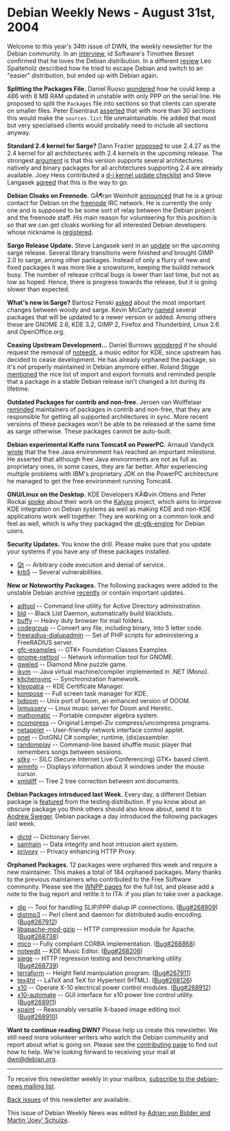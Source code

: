 
Debian Weekly News - August 31st, 2004
======================================


Welcome to this year's 34th issue of DWN, the weekly newsletter for the
Debian community. In an [interview](http://www.linuxgames.com/?dataloc=articles/ttimo/), id
Software's Timothee Besset confirmed that he loves the Debian distribution.
In a different [review](http://www.osnews.com/story.php?news_id=7314) Leo Spalteholz
described how he tried to escape Debian and switch to an "easier"
distribution, but ended up with Debian again.


**Splitting the Packages File.** Daniel Ruoso [wondered](https://lists.debian.org/debian-devel/2004/08/msg01221.html)
how he could keep a 486 with 8 MB RAM updated in unstable with only PPP on the
serial line. He proposed to split the `Packages` file into
sections so that clients can operate on smaller files. Peter Eisentraut [asserted](https://lists.debian.org/debian-devel/2004/08/msg01234.html)
that with more than 30 sections this would make the `sources.list`
file unmaintainable. He added that most but very specialised clients would
probably need to include all sections anyway.


**Standard 2.4 kernel for Sarge?** Dann Frazier [proposed](https://lists.debian.org/debian-release/2004/08/msg00381.html) to use 2.4.27 as the 2.4 kernel for all architectures with 2.4
kernels in the upcoming release. The strongest [argument](https://lists.debian.org/debian-kernel/2004/08/msg00632.html) is that this version supports several architectures natively and
binary packages for all architectures supporting 2.4 are already available.
Joey Hess contributed a [d-i kernel
update checklist](https://lists.debian.org/debian-release/2004/08/msg00389.html) and Steve Langasek [agreed](https://lists.debian.org/debian-release/2004/08/msg00405.html)
that this is the way to go.


**Debian Cloaks on Freenode.** GÃ¶ran Weinholt [announced](https://lists.debian.org/debian-project/2004/08/msg00136.html) that he is a group contact for Debian on the [freenode](https://freenode.net/) IRC network. He is currently the
only one and is supposed to be some sort of relay between the Debian project
and the freenode staff. His main reason for volunteering for this position is
so that we can get cloaks working for all interested Debian developers whose
nickname is [registered](https://freenode.net/kb/answer/registration).


**Sarge Release Update.** Steve Langasek sent in an [update](https://lists.debian.org/debian-devel-announce/2004/08/msg00017.html) on the upcoming sarge release. Several library transitions were
finished and brought GIMP 2.0 to sarge, among other packages. Instead of only
a flurry of new and fixed packages it was more like a snowstorm, keeping
the buildd network busy. The number of release critical bugs is lower than
last time, but not as low as hoped. Hence, there is progress towards the
release, but it is going slower than expected.


**What's new in Sarge?** Bartosz Fenski [asked](https://lists.debian.org/debian-devel/2004/08/msg01487.html)
about the most important changes between woody and sarge. Kevin McCarty [named](https://lists.debian.org/debian-devel/2004/08/msg01495.html)
several packages that will be updated to a newer version or added. Among others these
are GNOME 2.6, KDE 3.2, GIMP 2, Firefox and Thunderbird, Linux 2.6 and
OpenOffice.org.


**Ceasing Upstream Development...** Daniel Burrows [wondered](https://lists.debian.org/debian-devel/2004/08/msg01527.html)
if he should request the removal of [noteedit](https://packages.debian.org/noteedit), a music editor for
KDE, since upstream has decided to cease development. He has already orphaned
the package, so it's not properly maintained in Debian anymore either. Roland
Stigge [mentioned](https://lists.debian.org/debian-devel/2004/08/msg01601.html) the nice list of import and export formats and reminded people
that a package in a stable Debian release isn't changed a lot during its lifetime.


**Outdated Packages for contrib and non-free.** Jeroen van
Wolffelaar [reminded](https://lists.debian.org/debian-release/2004/08/msg00399.html) maintainers of packages in contrib and non-free, that they are
responsible for getting all supported architectures in sync. More recent
versions of these packages won't be able to be released at the same time as
sarge otherwise. These packages cannot be auto-built.


**Debian experimental Kaffe runs Tomcat4 on PowerPC.** Arnaud
Vandyck [wrote](http://www.livejournal.com/users/avdyk/6508.html)
that the free Java environment has reached an important milestone. He
asserted that although free Java environments are not as full as proprietary
ones, in some cases, they are far better. After experiencing multiple
problems with IBM's proprietary JDK on the PowerPC architecture he managed to
get the free environment running Tomcat4.


**GNU/Linux on the Desktop.** KDE Developers KÃ©vin Ottens and
Peter Rockai [spoke](http://dot.kde.org/1093794087/) about their
work on the [Kalyxo](http://www.kalyxo.org/) project, which aims to
improve KDE integration on Debian systems as well as making KDE and non-KDE
applications work well together. They are working on a common look and feel
as well, which is why they packaged the [qt-gtk-engine](http://www.kalyxo.org/twiki/bin/view/Main/GtkQtEngine)
for Debian users.


**Security Updates.** You know the drill. Please make sure
that you update your systems if you have any of these packages installed.


* [Qt](https://www.debian.org/security/2004/dsa-542) --
 Arbitrary code execution and denial of service.
* [krb5](https://www.debian.org/security/2004/dsa-543) --
 Several vulnerabilities.


**New or Noteworthy Packages.** The following packages were
added to the unstable Debian archive [recently](https://packages.debian.org/unstable/newpkg_main) or contain
important updates.


* [adtool](https://packages.debian.org/unstable/admin/adtool)
 -- Command line utility for Active Directory administration.
* [bld](https://packages.debian.org/unstable/admin/bld)
 -- Black List Daemon, automatically build blacklists.
* [buffy](https://packages.debian.org/unstable/misc/buffy)
 -- Heavy duty browser for mail folders.
* [codegroup](https://packages.debian.org/unstable/text/codegroup)
 -- Convert any file, including binary, into 5 letter code.
* [freeradius-dialupadmin](https://packages.debian.org/unstable/net/freeradius-dialupadmin)
 -- Set of PHP scripts for administering a FreeRADIUS server.
* [gfc-examples](https://packages.debian.org/unstable/devel/gfc-examples)
 -- GTK+ Foundation Classes Examples.
* [gnome-nettool](https://packages.debian.org/unstable/gnome/gnome-nettool)
 -- Network information tool for GNOME.
* [gweled](https://packages.debian.org/unstable/games/gweled)
 -- Diamond Mine puzzle game.
* [ikvm](https://packages.debian.org/unstable/devel/ikvm)
 -- Java virtual machine/compiler implemented in .NET (Mono).
* [kitchensync](https://packages.debian.org/unstable/kde/kitchensync)
 -- Synchronization framework.
* [kleopatra](https://packages.debian.org/unstable/net/kleopatra)
 -- KDE Certificate Manager.
* [kompose](https://packages.debian.org/unstable/kde/kompose)
 -- Full screen task manager for KDE.
* [lxdoom](https://packages.debian.org/unstable/games/lxdoom)
 -- Unix port of boom, an enhanced version of DOOM.
* [lxmusserv](https://packages.debian.org/unstable/games/lxmusserv)
 -- Linux music server for Doom and Heretic.
* [mathomatic](https://packages.debian.org/unstable/science/mathomatic)
 -- Portable computer algebra system.
* [ncompress](https://packages.debian.org/unstable/utils/ncompress)
 -- Original Lempel-Ziv compress/uncompress programs.
* [netapplet](https://packages.debian.org/unstable/gnome/netapplet)
 -- User-friendly network interface control applet.
* [pnet](https://packages.debian.org/unstable/devel/pnet)
 -- DotGNU C# compiler, runtime, (dis)assembler.
* [randomplay](https://packages.debian.org/unstable/sound/randomplay)
 -- Command-line based shuffle music player that remembers songs between sessions.
* [silky](https://packages.debian.org/unstable/net/silky)
 -- SILC (Secure Internet Live Conferencing) GTK+ based client.
* [wininfo](https://packages.debian.org/unstable/x11/wininfo)
 -- Displays information about X windows under the mouse cursor.
* [xmldiff](https://packages.debian.org/unstable/python/xmldiff)
 -- Tree 2 tree correction between xml documents.


**Debian Packages introduced last Week.** Every day, a
different Debian package is [featured](http://www.livejournal.com/users/debaday/) from the testing
distribution. If you know about an obscure package you think others should
also know about, send it to [Andrew Sweger](http://www.livejournal.com/userinfo.bml?user=debaday).
Debian package a day introduced the following packages last week.


* [dictd](http://www.livejournal.com/users/debaday/31531.html)
 -- Dictionary Server.
* [samhain](http://www.livejournal.com/users/debaday/31897.html)
 -- Data integrity and host intrusion alert system.
* [privoxy](http://www.livejournal.com/users/debaday/32035.html)
 -- Privacy enhancing HTTP Proxy.


**Orphaned Packages.** 12 packages were orphaned this week and
require a new maintainer. This makes a total of 184 orphaned packages. Many
thanks to the previous maintainers who contributed to the Free Software
community. Please see the [WNPP pages](https://www.debian.org/devel/wnpp/) for
the full list, and please add a note to the bug report and retitle it to ITA:
if you plan to take over a package.


* [dip](https://packages.debian.org/unstable/net/dip)
 -- Tool for handling SLIP/PPP dialup IP connections.
 ([Bug#268909](https://bugs.debian.org/268909))
* [distmp3](https://packages.debian.org/unstable/sound/distmp3)
 -- Perl client and daemon for distributed audio encoding.
 ([Bug#267912](https://bugs.debian.org/267912))
* [libapache-mod-gzip](https://packages.debian.org/unstable/web/libapache-mod-gzip)
 -- HTTP compression module for Apache.
 ([Bug#268738](https://bugs.debian.org/268738))
* [mico](https://packages.debian.org/unstable/devel/mico)
 -- Fully compliant CORBA implementation.
 ([Bug#268868](https://bugs.debian.org/268868))
* [noteedit](https://packages.debian.org/unstable/sound/noteedit)
 -- KDE Music Editor.
 ([Bug#268206](https://bugs.debian.org/268206))
* [siege](https://packages.debian.org/unstable/web/siege)
 -- HTTP regression testing and benchmarking utility.
 ([Bug#268739](https://bugs.debian.org/268739))
* [terraform](https://packages.debian.org/unstable/gnome/terraform)
 -- Height field manipulation program.
 ([Bug#267911](https://bugs.debian.org/267911))
* [tex4ht](https://packages.debian.org/unstable/tex/tex4ht)
 -- LaTeX and TeX for Hypertext (HTML).
 ([Bug#268126](https://bugs.debian.org/268126))
* [x10](https://packages.debian.org/unstable/electronics/x10)
 -- Operate X-10 electrical power control modules.
 ([Bug#268912](https://bugs.debian.org/268912))
* [x10-automate](https://packages.debian.org/unstable/electronics/x10-automate)
 -- GUI interface for x10 power line control utility.
 ([Bug#268911](https://bugs.debian.org/268911))
* [xpaint](https://packages.debian.org/unstable/graphics/xpaint)
 -- Reasonably versatile X-based image editing tool.
 ([Bug#268910](https://bugs.debian.org/268910))


**Want to continue reading DWN?** Please help us create this
newsletter. We still need more volunteer writers who watch the Debian
community and report about what is going on. Please see the [contributing page](https://www.debian.org/News/weekly/contributing) to find out how
to help. We're looking forward to receiving your mail at [dwn@debian.org](mailto:dwn@debian.org).




---



 To receive this newsletter weekly in your mailbox, [subscribe to the debian-news mailing list](https://lists.debian.org/debian-news/).



[Back issues](https://www.debian.org/News/weekly/) of this newsletter are available.



This issue of Debian Weekly News was edited by [Adrian von Bidder and Martin 'Joey' Schulze](mailto:dwn@debian.org).




